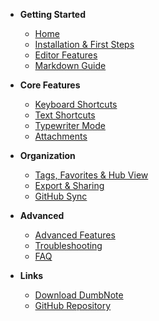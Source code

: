 * **Getting Started**
  * [Home](README.md)
  * [Installation & First Steps](getting-started.md)
  * [Editor Features](editor-features.md)
  * [Markdown Guide](markdown-guide.md)

* **Core Features**
  * [Keyboard Shortcuts](keyboard-shortcuts.md)
  * [Text Shortcuts](text-shortcuts.md)
  * [Typewriter Mode](typewriter-mode.md)
  * [Attachments](attachments.md)

* **Organization**
  * [Tags, Favorites & Hub View](tags-favorites-hub.md)
  * [Export & Sharing](export-sharing.md)
  * [GitHub Sync](github-sync.md)

* **Advanced**
  * [Advanced Features](advanced-features.md)
  * [Troubleshooting](troubleshooting.md)
  * [FAQ](faq.md)

* **Links**
  * [Download DumbNote](https://github.com/baibao577/dumbnote-page/releases/latest)
  * [GitHub Repository](https://github.com/baibao577/dumbnote-page)